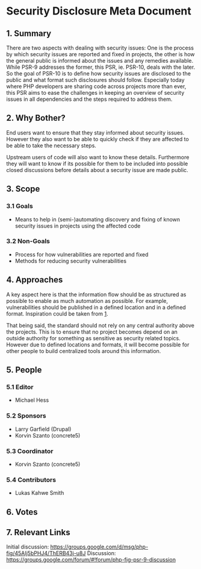 # Security Disclosure Meta Document

## 1. Summary

There are two aspects with dealing with security issues: One is the process
by which security issues are reported and fixed in projects, the other
is how the general public is informed about the issues and any remedies
available. While PSR-9 addresses the former, this PSR, ie. PSR-10, deals with
the later. So the goal of PSR-10 is to define how security issues are disclosed
to the public and what format such disclosures should follow. Especially today
where PHP developers are sharing code across projects more than ever, this PSR
aims to ease the challenges in keeping an overview of security issues in all
dependencies and the steps required to address them.

## 2. Why Bother?

End users  want to ensure that they stay informed about security issues.
However they also want to be able to quickly check if they are affected to be
able to take the necessary steps.

Upstream users of code will also want to know these details. Furthermore they
will want to know if its possible for them to be included into possible closed
discussions before details about a security issue are made public.

## 3. Scope

### 3.1 Goals

* Means to help in (semi-)automating discovery and fixing of known security
  issues in projects using the affected code

### 3.2 Non-Goals

* Process for how vulnerabilities are reported and fixed
* Methods for reducing security vulnerabilities

## 4. Approaches

A key aspect here is that the information flow should be as structured as
possible to enable as much automation as possible. For example,
vulnerabilities should be published in a defined location and in a defined
format. Inspiration could be taken from [1].

That being said, the standard should not rely on any central authority
above the projects. This is to ensure that no project becomes depend on an
outside authority for something as sensitive as security related topics.
However due to defined locations and formats, it will become possible for
other people to build centralized tools around this information.

## 5. People

### 5.1 Editor

* Michael Hess

### 5.2 Sponsors

* Larry Garfield (Drupal)
* Korvin Szanto (concrete5)

### 5.3 Coordinator

* Korvin Szanto (concrete5)

### 5.4 Contributors

* Lukas Kahwe Smith

## 6. Votes

## 7. Relevant Links

[1]: https://github.com/FriendsOfPHP/security-advisories

Initial discussion: https://groups.google.com/d/msg/php-fig/45AIj5bPHJ4/ThERB43j-u8J
Discussion: https://groups.google.com/forum/#!forum/php-fig-psr-9-discussion
